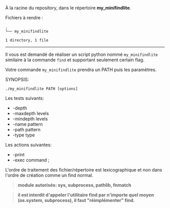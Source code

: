 À la racine du repository, dans le répertoire **my_minifindlite**.

Fichiers à rendre :

```
.
└── my_minifindlite

1 directory, 1 file
```

---


Il vous est demandé de réaliser un script python nommé `my_minifindlite` similaire à la commande `find` et supportant seulement certain flag.

Votre commande `my_minifindlite` prendra un PATH puis les paramètres.

SYNOPSIS:

    ./my_minifindlite PATH [options]

Les tests suivants:
- -depth
- -maxdepth levels
- -mindepth levels
- -name pattern
- -path pattern
- -type type

Les actions suivantes:
- -print
- -exec command ;

L'ordre de traitement des fichier/répertoire est lexicographique et non dans l'ordre de création comme un find normal.

> **module autorisés: sys, subprocess, pathlib, fnmatch**

> **il est interdit d'appeler l'utilitaire find par n'importe quel moyen (os.system, subprocess), il faut "réimplémenter" find.**
